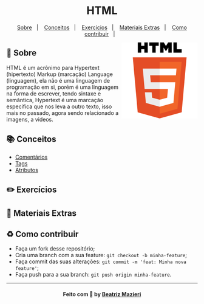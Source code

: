 <h1 align="center">
    HTML
</h1>

<p align="center">
  <a href="#sobre">Sobre</a>&nbsp;&nbsp;&nbsp;|&nbsp;&nbsp;&nbsp;
  <a href="#conceitos">Conceitos</a>&nbsp;&nbsp;&nbsp;|&nbsp;&nbsp;&nbsp;
  <a href="#exercicios">Exercícios</a>&nbsp;&nbsp;&nbsp;|&nbsp;&nbsp;&nbsp;
  <a href="#materiais">Materiais Extras</a>&nbsp;&nbsp;&nbsp;|&nbsp;&nbsp;&nbsp;
  <a href="#como-contribuir">Como contribuir</a>&nbsp;&nbsp;&nbsp;|&nbsp;&nbsp;&nbsp;
</p>

<img src="imagens/html.png" align="right" width="200">

<a id="sobre"></a>
## :bookmark: Sobre
HTML é um acrônimo para Hypertext (hipertexto) Markup (marcação) Language (linguagem), ela não é uma linguagem de programação em si, porém é uma linguagem na forma de escrever, tendo sintaxe e semântica, Hypertext é uma marcação especifica que nos leva a outro texto, isso mais no passado, agora sendo relacionado a imagens, a videos.

<a id="conceitos"></a>
## :books: Conceitos
* [Comentários]()
* [Tags]()
* [Atributos]()

<a id="exercicios"></a>
## :pencil2: Exercícios

<a id="materiais"></a>
## :file_folder: Materiais Extras

<a id="como-contribuir"></a>
## :recycle: Como contribuir
- Faça um fork desse repositório;
- Cria uma branch com a sua feature: `git checkout -b minha-feature`;
- Faça commit das suas alterações: `git commit -m 'feat: Minha nova feature'`;
- Faça push para a sua branch: `git push origin minha-feature`.

---

<h4 align="center">
    Feito com 💜 by <a href="https://www.linkedin.com/in/beatriz-mazieri/" target="_blank">Beatriz Mazieri</a>
</h4>


